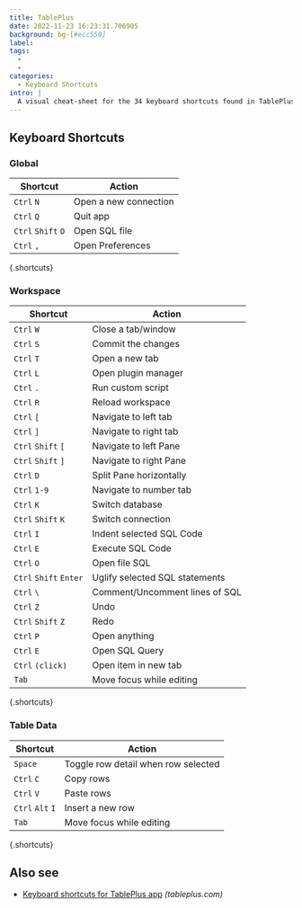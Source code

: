 ```yaml
---
title: TablePlus
date: 2022-11-23 16:23:31.706905
background: bg-[#ecc550]
label:
tags:
  -
  -
categories:
  - Keyboard Shortcuts
intro: |
  A visual cheat-sheet for the 34 keyboard shortcuts found in TablePlus
---
```


## Keyboard Shortcuts

### Global

| Shortcut           | Action                |
| ------------------ | --------------------- |
| `Ctrl` `N`         | Open a new connection |
| `Ctrl` `Q`         | Quit app              |
| `Ctrl` `Shift` `O` | Open SQL file         |
| `Ctrl` `,`         | Open Preferences      |

{.shortcuts}

### Workspace

| Shortcut               | Action                         |
| ---------------------- | ------------------------------ |
| `Ctrl` `W`             | Close a tab/window             |
| `Ctrl` `S`             | Commit the changes             |
| `Ctrl` `T`             | Open a new tab                 |
| `Ctrl` `L`             | Open plugin manager            |
| `Ctrl` `.`             | Run custom script              |
| `Ctrl` `R`             | Reload workspace               |
| `Ctrl` `[`             | Navigate to left tab           |
| `Ctrl` `]`             | Navigate to right tab          |
| `Ctrl` `Shift` `[`     | Navigate to left Pane          |
| `Ctrl` `Shift` `]`     | Navigate to right Pane         |
| `Ctrl` `D`             | Split Pane horizontally        |
| `Ctrl` `1-9`           | Navigate to number tab         |
| `Ctrl` `K`             | Switch database                |
| `Ctrl` `Shift` `K`     | Switch connection              |
| `Ctrl` `I`             | Indent selected SQL Code       |
| `Ctrl` `E`             | Execute SQL Code               |
| `Ctrl` `O`             | Open file SQL                  |
| `Ctrl` `Shift` `Enter` | Uglify selected SQL statements |
| `Ctrl` `\`             | Comment/Uncomment lines of SQL |
| `Ctrl` `Z`             | Undo                           |
| `Ctrl` `Shift` `Z`     | Redo                           |
| `Ctrl` `P`             | Open anything                  |
| `Ctrl` `E`             | Open SQL Query                 |
| `Ctrl` `(click)`       | Open item in new tab           |
| `Tab`                  | Move focus while editing       |

{.shortcuts}

### Table Data

| Shortcut         | Action                              |
| ---------------- | ----------------------------------- |
| `Space`          | Toggle row detail when row selected |
| `Ctrl` `C`       | Copy rows                           |
| `Ctrl` `V`       | Paste rows                          |
| `Ctrl` `Alt` `I` | Insert a new row                    |
| `Tab`            | Move focus while editing            |

{.shortcuts}

## Also see

- [Keyboard shortcuts for TablePlus app](https://tableplus.com/blog/2018/02/shortcut-keys.html) _(tableplus.com)_

